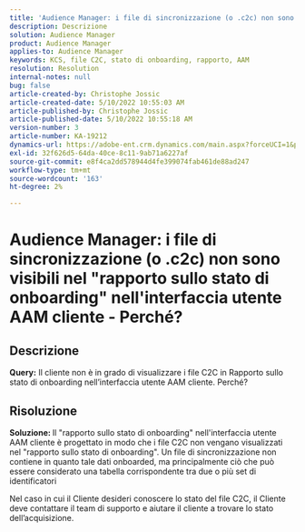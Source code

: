 ```yaml
---
title: 'Audience Manager: i file di sincronizzazione (o .c2c) non sono visibili nel "rapporto sullo stato di onboarding" nell''interfaccia utente AAM cliente - Perché?'
description: Descrizione
solution: Audience Manager
product: Audience Manager
applies-to: Audience Manager
keywords: KCS, file C2C, stato di onboarding, rapporto, AAM
resolution: Resolution
internal-notes: null
bug: false
article-created-by: Christophe Jossic
article-created-date: 5/10/2022 10:55:03 AM
article-published-by: Christophe Jossic
article-published-date: 5/10/2022 10:55:18 AM
version-number: 3
article-number: KA-19212
dynamics-url: https://adobe-ent.crm.dynamics.com/main.aspx?forceUCI=1&pagetype=entityrecord&etn=knowledgearticle&id=988a5ca3-4fd0-ec11-a7b5-00224809c101
exl-id: 32f626d5-64da-40ce-8c11-9ab71a6227af
source-git-commit: e8f4ca2dd578944d4fe399074fab461de88ad247
workflow-type: tm+mt
source-wordcount: '163'
ht-degree: 2%

---
```


# Audience Manager: i file di sincronizzazione (o .c2c) non sono visibili nel &quot;rapporto sullo stato di onboarding&quot; nell&#39;interfaccia utente AAM cliente - Perché?

## Descrizione

<b>Query:</b> Il cliente non è in grado di visualizzare i file C2C in Rapporto sullo stato di onboarding nell’interfaccia utente AAM cliente. Perché?

## Risoluzione


<b>Soluzione: </b>Il &quot;rapporto sullo stato di onboarding&quot; nell&#39;interfaccia utente AAM cliente è progettato in modo che i file C2C non vengano visualizzati nel &quot;rapporto sullo stato di onboarding&quot;. Un file di sincronizzazione non contiene in quanto tale dati onboarded, ma principalmente ciò che può essere considerato una tabella corrispondente tra due o più set di identificatori

Nel caso in cui il Cliente desideri conoscere lo stato del file C2C, il Cliente deve contattare il team di supporto e aiutare il cliente a trovare lo stato dell’acquisizione.
